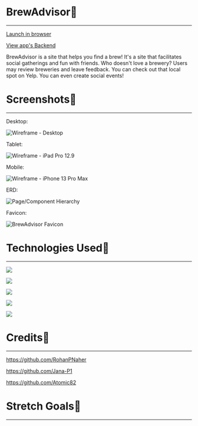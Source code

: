 # BrewAdvisor🍺
----
[Launch in browser](https://brew-advisor.herokuapp.com/)

[View app's Backend](https://github.com/RohanPNaher/brew-advisor-back-end)

BrewAdvisor is a site that helps you find a brew! It's a site that facilitates social gatherings and fun with friends. Who doesn't love a brewery? Users may review breweries and leave feedback. You can check out that local spot on Yelp. You can even create social events! 

# Screenshots🍺
----

Desktop:

![Wireframe - Desktop](https://i.imgur.com/9LVajWK.png)

Tablet:

![Wireframe - iPad Pro 12.9](https://i.imgur.com/kTJ1Udv.png)

Mobile:

![Wireframe - iPhone 13 Pro Max](https://i.imgur.com/aJh0i3b.png)

ERD:

![Page/Component Hierarchy](https://i.imgur.com/Kqd9hfP.png)

Favicon: 

![BrewAdvisor Favicon](https://i.imgur.com/GhFcQfR.png)

# Technologies Used🍺
---- 

<a href="a"><img src="https://img.shields.io/badge/HTML5-E34F26?style=for-the-badge&logo=html5&logoColor=white"/></a>


<a href="a"><img src="https://img.shields.io/badge/CSS3-1572B6?style=for-the-badge&logo=css3&logoColor=white"/></a>


<a href="a"><img src="https://img.shields.io/badge/JavaScript-323330?style=for-the-badge&logo=javascript&logoColor=F7DF1E"/></a>


<a href="a"><img src="https://img.shields.io/badge/React-20232A?style=for-the-badge&logo=react&logoColor=61DAFB"/></a>

<a href="a"><img src="https://img.shields.io/badge/heroku-%23430098.svg?style=for-the-badge&logo=heroku&logoColor=white"/></a>


# Credits🍺
---- 

https://github.com/RohanPNaher 

https://github.com/Jana-P1 

https://github.com/Atomic82


# Stretch Goals🍺
----
